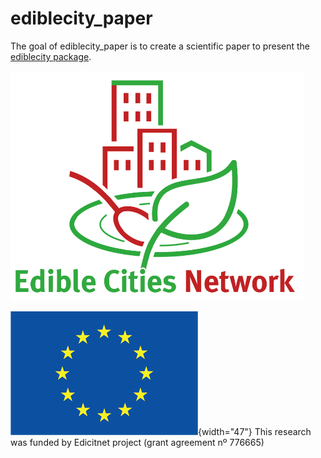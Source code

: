 # ediblecity_paper

<!-- badges: start -->

<!-- badges: end -->

The goal of ediblecity_paper is to create a scientific paper to present the [ediblecity package](https://github.com/icra/ediblecity).

<img src="assets/edicitnet.jpg" style="width=137px"/>

![EC logo!](assets/EC_logo.png){width="47"} This research was funded by Edicitnet project (grant agreement nº 776665)

